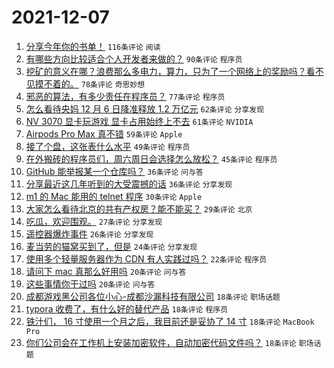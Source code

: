 # 2021-12-07

1. [分享今年你的书单！](https://www.v2ex.com/t/820522) `116条评论` `阅读`
1. [有哪些方向比较适合个人开发者来做的？](https://www.v2ex.com/t/820593) `90条评论` `程序员`
1. [挖矿的意义在哪？浪费那么多电力，算力，只为了一个网络上的奖励吗？看不见摸不着的。](https://www.v2ex.com/t/820628) `78条评论` `奇思妙想`
1. [邪恶的算法，有多少责任在程序员？](https://www.v2ex.com/t/820521) `77条评论` `程序员`
1. [怎么看待央妈 12 月 6 日降准释放 1.2 万亿元](https://www.v2ex.com/t/820511) `62条评论` `分享发现`
1. [NV 3070 显卡玩游戏 显卡占用始终上不去](https://www.v2ex.com/t/820541) `61条评论` `NVIDIA`
1. [Airpods Pro Max 真不错](https://www.v2ex.com/t/820567) `59条评论` `Apple`
1. [接了个盘，这张表什么水平](https://www.v2ex.com/t/820687) `49条评论` `程序员`
1. [在外搬砖的程序员们，周六周日会选择怎么放松？](https://www.v2ex.com/t/820614) `45条评论` `程序员`
1. [GitHub 能举报某一个仓库吗？](https://www.v2ex.com/t/820540) `36条评论` `问与答`
1. [分享最近这几年听到的大受震撼的话](https://www.v2ex.com/t/820528) `36条评论` `分享发现`
1. [m1 的 Mac 能用的 telnet 程序](https://www.v2ex.com/t/820575) `30条评论` `Apple`
1. [大家怎么看待北京的共有产权房？能不能买？](https://www.v2ex.com/t/820678) `29条评论` `北京`
1. [吃瓜，欢迎围观。](https://www.v2ex.com/t/820651) `27条评论` `分享发现`
1. [遥控器爆炸事件](https://www.v2ex.com/t/820510) `26条评论` `分享发现`
1. [麦当劳的猫窝买到了，但是](https://www.v2ex.com/t/820630) `24条评论` `分享发现`
1. [使用多个轻量服务器作为 CDN 有人实践过吗？](https://www.v2ex.com/t/820622) `22条评论` `程序员`
1. [请问下 mac 真那么好用吗](https://www.v2ex.com/t/820616) `20条评论` `问与答`
1. [这些事情你干过吗](https://www.v2ex.com/t/820525) `20条评论` `问与答`
1. [成都游戏黑公司各位小心-成都沙漏科技有限公司](https://www.v2ex.com/t/820733) `18条评论` `职场话题`
1. [typora 收费了，有什么好的替代产品](https://www.v2ex.com/t/820686) `18条评论` `程序员`
1. [铁汁们， 16 寸使用一个月之后，我目前还是妥协了 14 寸](https://www.v2ex.com/t/820612) `18条评论` `MacBook Pro`
1. [你们公司会在工作机上安装加密软件，自动加密代码文件吗？](https://www.v2ex.com/t/820551) `18条评论` `职场话题`
